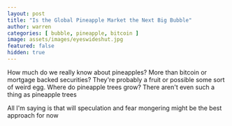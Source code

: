 ```yaml
---
layout: post
title: "Is the Global Pineapple Market the Next Big Bubble"
author: warren
categories: [ bubble, pineapple, bitcoin ]
image: assets/images/eyeswideshut.jpg
featured: false
hidden: true
---
```


How much do we really know about pineapples? More than bitcoin or mortgage backed securities? They're probably a fruit or possible some sort of weird egg. Where do pineapple trees grow? There aren't even such a thing as pineapple trees

All I'm saying is that will speculation and fear mongering might be the best approach for now

